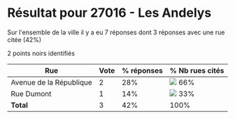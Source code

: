 # Résultat pour 27016 - Les Andelys

Sur l'ensemble de la ville il y a eu 7 réponses dont 3 réponses avec une rue citée (42%)

2 points noirs identifiés

| Rue | Vote | % réponses | % Nb rues cités|
|-----|------|------------|----------------|
| Avenue de la République | 2 | 28% | <img src="../../img/bar_66.gif" />&nbsp;66%|
| Rue Dumont | 1 | 14% | <img src="../../img/bar_33.gif" />&nbsp;33%|
| **Total** | 3 | 42% | 100%|
